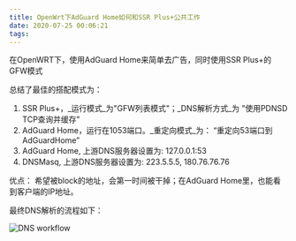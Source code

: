 ```yaml
---
title: OpenWrt下AdGuard Home如何和SSR Plus+公共工作
date: 2020-07-25 00:06:21
tags:
---
```


在OpenWRT下，使用AdGuard Home来简单去广告，同时使用SSR Plus+的GFW模式

总结了最佳的搭配模式为：

1. SSR Plus+，_运行模式_为"GFW列表模式"；_DNS解析方式_为 "使用PDNSD TCP查询并缓存"
2. AdGuard Home，运行在1053端口。_重定向模式_为： “重定向53端口到AdGuardHome”
3. AdGuard Home, 上游DNS服务器设置为: 127.0.0.1:53
4. DNSMasq, 上游DNS服务器设置为: 223.5.5.5, 180.76.76.76

优点： 希望被block的地址，会第一时间被干掉；在AdGuard Home里，也能看到客户端的IP地址。

最终DNS解析的流程如下：

![DNS workflow](/img/2020/ad_ssr.png)
